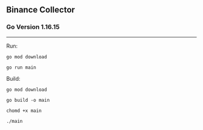 ## Binance Collector

### Go Version 1.16.15

---

Run:

```
go mod download

go run main
```

Build:

```
go mod download

go build -o main

chomd +x main

./main
```
